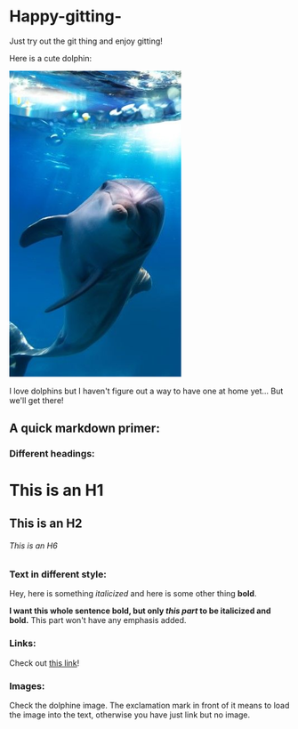 # Happy-gitting-

Just try out the git thing and enjoy gitting!

Here is a cute dolphin:

![A cute dolphi](cute-dolphin.jpeg)

I love dolphins but I haven't figure out a way to have one at home
yet...  But we'll get there!


## A quick markdown primer:

### Different headings:

# This is an H1
## This is an H2
###### This is an H6


### Text in different style:

Hey, here is something *italicized* and here is some other thing
**bold**.

__I want this whole sentence bold, but only *this part* to be
italicized and bold.__ This part won't have any emphasis added.

### Links:

Check out [this
link](https://canvas.uw.edu/courses/1449798/pages/course-schedule)!

### Images: 

Check the dolphine image.  The exclamation mark in front of it means
to load the image into the text, otherwise you have just link but no
image. 
